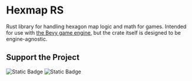 # Hexmap RS

Rust library for handling hexagon map logic and math for games. Intended for use with [the Bevy game engine](https://bevyengine.org/), but the crate itself is designed to be engine-agnostic.

## Support the Project

![Static Badge](https://img.shields.io/badge/Patreon-NandoGamedev-FF424D?logo=patreon&link=https%3A%2F%2Fpatreon.com%2FNandoGamedev)
![Static Badge](https://img.shields.io/badge/Ko--Fi-nando__gamedev-FF5E5B?logo=ko-fi&link=https%3A%2F%2Fko-fi.com%2Fnando_gamedev)
